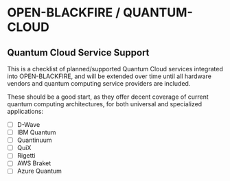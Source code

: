 # OPEN-BLACKFIRE / QUANTUM-CLOUD

## Quantum Cloud Service Support

This is a checklist of planned/supported Quantum Cloud services integrated into
OPEN-BLACKFIRE, and will be extended over time until all hardware vendors and
quantum computing service providers are included.

These should be a good start, as they offer decent coverage of current quantum
computing architectures, for both universal and specialized applications:

- [ ] D-Wave
- [ ] IBM Quantum
- [ ] Quantinuum
- [ ] QuiX
- [ ] Rigetti
- [ ] AWS Braket
- [ ] Azure Quantum
